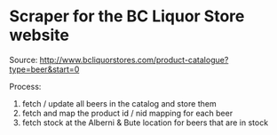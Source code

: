 # Scraper for the BC Liquor Store website

Source: http://www.bcliquorstores.com/product-catalogue?type=beer&start=0

Process:
1. fetch / update all beers in the catalog and store them
2. fetch and map the product id / nid mapping for each beer
3. fetch stock at the Alberni & Bute location for beers that are in stock
